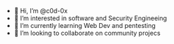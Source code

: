 - 👋 Hi, I’m @c0d-0x
- 👀 I’m interested in software and Security Engineeing
- 🌱 I’m currently learning Web Dev and pentesting
- 💞️ I’m looking to collaborate on community projecs

<!---
c0d-0x/c0d-0x is a ✨ special ✨ repository because its `README.md` (this file) appears on your GitHub profile.
You can click the Preview link to take a look at your changes.
--->
